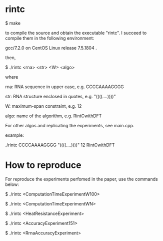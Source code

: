 # rintc
  
$ make

to compile the source and obtain the executable "rintc". I succeed to compile them in the following environment:

gcc/7.2.0 on CentOS Linux release 7.5.1804 .

then, 

$ ./rintc \<rna\> \<str\> \<W\> \<algo\>

where

rna: RNA sequence in upper case, e.g. CCCCAAAAGGGG

str: RNA structure enclosed in quotes, e.g. "((((....))))"

W: maximum-span constraint, e.g. 12

algo: name of the algorithm, e.g. RintCwithDFT



For other algos and replicating the experiments, see main.cpp. 
      
example:

./rintc CCCCAAAAGGGG "((((....))))" 12 RintCwithDFT

# How to reproduce
For reproduce the experiments perfomed in the paper, use the commands below:

$ ./rintc \<ComputationTimeExperimentW100\>

$ ./rintc \<ComputationTimeExperimentWN\>

$ ./rintc \<HeatResistanceExperiment\>

$ ./rintc \<AccuracyExperiment151\>

$ ./rintc \<RrnaAccuracyExperiment\>
